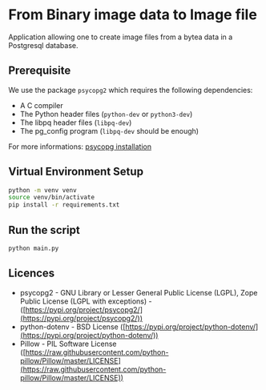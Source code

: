 # From Binary image data to Image file

Application allowing one to create image files from a bytea data in a Postgresql database.

## Prerequisite

We use the package `psycopg2` which requires the following dependencies:
- A C compiler
- The Python header files (`python-dev` or `python3-dev`)
- The libpq header files (`libpq-dev`)
- The pg_config program (`libpq-dev` should be enough)

For more informations: [psycopg installation](https://www.psycopg.org/docs/install.html)


## Virtual Environment Setup

```sh
python -m venv venv
source venv/bin/activate
pip install -r requirements.txt
```

## Run the script

```sh
python main.py
```

## Licences

 * psycopg2 - GNU Library or Lesser General Public License (LGPL), Zope Public License (LGPL with exceptions) - ([https://pypi.org/project/psycopg2/](https://pypi.org/project/psycopg2/))
 * python-dotenv - BSD License ([https://pypi.org/project/python-dotenv/](https://pypi.org/project/python-dotenv/))
  * Pillow - PIL Software License ([https://raw.githubusercontent.com/python-pillow/Pillow/master/LICENSE](https://raw.githubusercontent.com/python-pillow/Pillow/master/LICENSE))